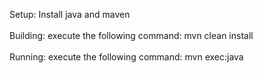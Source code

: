 Setup:
	Install java and maven <br><br>
Building: 
	execute the following command: mvn clean install <br><br>
Running:
	execute the following command: mvn exec:java
